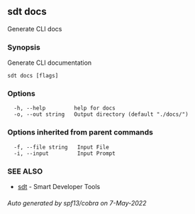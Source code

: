 ## sdt docs

Generate CLI docs

### Synopsis

Generate CLI documentation

```
sdt docs [flags]
```

### Options

```
  -h, --help         help for docs
  -o, --out string   Output directory (default "./docs/")
```

### Options inherited from parent commands

```
  -f, --file string   Input File
  -i, --input         Input Prompt
```

### SEE ALSO

* [sdt](sdt.md)	 - Smart Developer Tools

###### Auto generated by spf13/cobra on 7-May-2022
